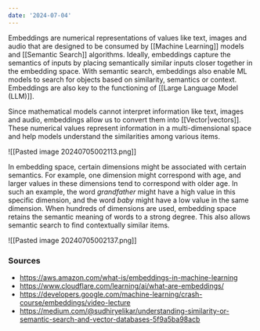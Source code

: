 ```yaml
---
date: '2024-07-04'
---
```

Embeddings are numerical representations of values like text, images and audio that are designed to be consumed by [[Machine Learning]] models and [[Semantic Search]] algorithms. Ideally, embeddings capture the semantics of inputs by placing semantically similar inputs closer together in the embedding space. With semantic search, embeddings also enable ML models to search for objects based on similarity, semantics or context. Embeddings are also key to the functioning of [[Large Language Model (LLM)]].

Since mathematical models cannot interpret information like text, images and audio, embeddings allow us to convert them into [[Vector|vectors]]. These numerical values represent information in a multi-dimensional space and help models understand the similarities among various items.

![[Pasted image 20240705002113.png]]

In embedding space, certain dimensions might be associated with certain semantics. For example, one dimension might correspond with age, and larger values in these dimensions tend to correspond with older age. In such an example, the word *grandfather* might have a high value in this specific dimension, and the word *baby* might have a low value in the same dimension. When hundreds of dimensions are used, embedding space retains the semantic meaning of words to a strong degree. This also allows semantic search to find contextually similar items.

![[Pasted image 20240705002137.png]]

### Sources
- https://aws.amazon.com/what-is/embeddings-in-machine-learning
- https://www.cloudflare.com/learning/ai/what-are-embeddings/
- https://developers.google.com/machine-learning/crash-course/embeddings/video-lecture
- https://medium.com/@sudhiryelikar/understanding-similarity-or-semantic-search-and-vector-databases-5f9a5ba98acb